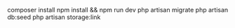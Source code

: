 composer install
npm install && npm run dev
php artisan migrate
php artisan db:seed
php artisan storage:link

